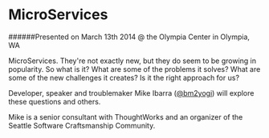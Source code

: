 MicroServices
========================

######Presented on March 13th 2014 @ the Olympia Center in Olympia, WA

MicroServices. They're not exactly new, but they do seem to be growing in popularity. So what is it? What are some of the problems it solves? What are some of the new challenges it creates? Is it the right approach for us?

Developer, speaker and troublemaker Mike Ibarra ([@bm2yogi](http://twitter.com/bm2yogi)) will explore these questions and others.

Mike is a senior consultant with ThoughtWorks and an organizer of the Seattle Software Craftsmanship Community.
